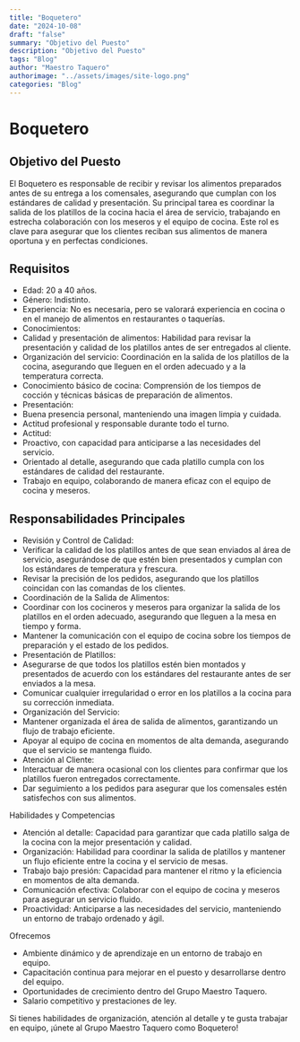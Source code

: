 ```yaml
---
title: "Boquetero"
date: "2024-10-08"
draft: "false"
summary: "Objetivo del Puesto"
description: "Objetivo del Puesto"
tags: "Blog"
author: "Maestro Taquero"
authorimage: "../assets/images/site-logo.png"
categories: "Blog"
---
```

# Boquetero

## Objetivo del Puesto

El Boquetero es responsable de recibir y revisar los alimentos preparados antes de su entrega a los comensales, asegurando que cumplan con los estándares de calidad y presentación. Su principal tarea es coordinar la salida de los platillos de la cocina hacia el área de servicio, trabajando en estrecha colaboración con los meseros y el equipo de cocina. Este rol es clave para asegurar que los clientes reciban sus alimentos de manera oportuna y en perfectas condiciones.

## Requisitos

- Edad: 20 a 40 años.
- Género: Indistinto.
- Experiencia: No es necesaria, pero se valorará experiencia en cocina o en el manejo de alimentos en restaurantes o taquerías.
- Conocimientos:
- Calidad y presentación de alimentos: Habilidad para revisar la presentación y calidad de los platillos antes de ser entregados al cliente.
- Organización del servicio: Coordinación en la salida de los platillos de la cocina, asegurando que lleguen en el orden adecuado y a la temperatura correcta.
- Conocimiento básico de cocina: Comprensión de los tiempos de cocción y técnicas básicas de preparación de alimentos.
- Presentación:
- Buena presencia personal, manteniendo una imagen limpia y cuidada.
- Actitud profesional y responsable durante todo el turno.
- Actitud:
- Proactivo, con capacidad para anticiparse a las necesidades del servicio.
- Orientado al detalle, asegurando que cada platillo cumpla con los estándares de calidad del restaurante.
- Trabajo en equipo, colaborando de manera eficaz con el equipo de cocina y meseros.

## Responsabilidades Principales

- Revisión y Control de Calidad:
- Verificar la calidad de los platillos antes de que sean enviados al área de servicio, asegurándose de que estén bien presentados y cumplan con los estándares de temperatura y frescura.
- Revisar la precisión de los pedidos, asegurando que los platillos coincidan con las comandas de los clientes.
- Coordinación de la Salida de Alimentos:
- Coordinar con los cocineros y meseros para organizar la salida de los platillos en el orden adecuado, asegurando que lleguen a la mesa en tiempo y forma.
- Mantener la comunicación con el equipo de cocina sobre los tiempos de preparación y el estado de los pedidos.
- Presentación de Platillos:
- Asegurarse de que todos los platillos estén bien montados y presentados de acuerdo con los estándares del restaurante antes de ser enviados a la mesa.
- Comunicar cualquier irregularidad o error en los platillos a la cocina para su corrección inmediata.
- Organización del Servicio:
- Mantener organizada el área de salida de alimentos, garantizando un flujo de trabajo eficiente.
- Apoyar al equipo de cocina en momentos de alta demanda, asegurando que el servicio se mantenga fluido.
- Atención al Cliente:
- Interactuar de manera ocasional con los clientes para confirmar que los platillos fueron entregados correctamente.
- Dar seguimiento a los pedidos para asegurar que los comensales estén satisfechos con sus alimentos.

Habilidades y Competencias

- Atención al detalle: Capacidad para garantizar que cada platillo salga de la cocina con la mejor presentación y calidad.
- Organización: Habilidad para coordinar la salida de platillos y mantener un flujo eficiente entre la cocina y el servicio de mesas.
- Trabajo bajo presión: Capacidad para mantener el ritmo y la eficiencia en momentos de alta demanda.
- Comunicación efectiva: Colaborar con el equipo de cocina y meseros para asegurar un servicio fluido.
- Proactividad: Anticiparse a las necesidades del servicio, manteniendo un entorno de trabajo ordenado y ágil.

Ofrecemos

- Ambiente dinámico y de aprendizaje en un entorno de trabajo en equipo.
- Capacitación continua para mejorar en el puesto y desarrollarse dentro del equipo.
- Oportunidades de crecimiento dentro del Grupo Maestro Taquero.
- Salario competitivo y prestaciones de ley.

Si tienes habilidades de organización, atención al detalle y te gusta trabajar en equipo, ¡únete al Grupo Maestro Taquero como Boquetero!